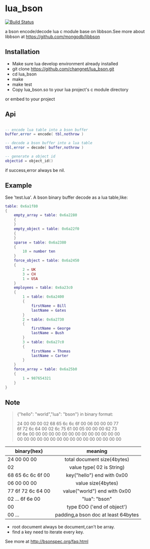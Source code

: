 # lua_bson
[![Build Status](https://travis-ci.org/changnet/lua_bson.svg?branch=master)](https://travis-ci.org/changnet/lua_bson)

a bson encode/decode lua c module base on libbson.See more about libbson at
https://github.com/mongodb/libbson

Installation
------------

 * Make sure lua develop environment already installed
 * git clone https://github.com/changnet/lua_bson.git
 * cd lua_bson
 * make
 * make test
 * Copy lua_bson.so to your lua project's c module directory

or embed to your project

Api
----

```lua

-- encode lua table into a bson buffer
buffer,error = encode( tbl,nothrow )

-- decode a bson buffer into a lua table
tbl,error = decode( buffer,nothrow )

-- generate a object id
objectid = object_id()
```

if success,error always be nil.

Example
-------

See 'test.lua'. A bson binary buffer decode as a lua table,like:  

```lua
table: 0x6a1f80
{
    empty_array = table: 0x6a2280
    {
    }
    empty_object = table: 0x6a22f0
    {
    }
    sparse = table: 0x6a2380
    {
        10 = number ten
    }
    force_object = table: 0x6a2450
    {
        2 = UK
        3 = CH
        1 = USA
    }
    employees = table: 0x6a23c0
    {
        1 = table: 0x6a2400
        {
            firstName = Bill
            lastName = Gates
        }
        2 = table: 0x6a2730
        {
            firstName = George
            lastName = Bush
        }
        3 = table: 0x6a27c0
        {
            firstName = Thomas
            lastName = Carter
        }
    }
    force_array = table: 0x6a25b0
    {
        1 = 987654321
    }
}
```

Note
----
> {"hello": "world","lua": "bson"} in binary format:  
>
> 24 00 00 00 02 68 65 6c 6c 6f 00 06 00 00 00 77  
> 6f 72 6c 64 00 02 6c 75 61 00 05 00 00 00 62 73  
> 6f 6e 00 00 00 00 00 00 00 00 00 00 00 00 00 00  
> 00 00 00 00 00 00 00 00 00 00 00 00 00 00 00 00  


| binary(hex)       | meaning                             |
| -------------     |:-------------:                      |
| 24 00 00 00       | total document size(4bytes)         |
| 02                | value type( 02 is String)           |
| 68 65 6c 6c 6f 00 | key("hello") end with 0x00          |
| 06 00 00 00       | value size(4bytes)                  |
| 77 6f 72 6c 64 00 | value("world") end with 0x00        |
| 02 ... 6f 6e 00   | "lua": "bson"                       |
| 00                | type EOO ('end of object')          |
| 00 ...            | padding,a bson doc at least 64bytes |

* root document always be document,can't be array.
* find a key need to iterate every key.

See more at http://bsonspec.org/faq.html
